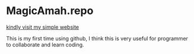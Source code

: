 # MagicAmah.repo

[kindly visit my simple website](https://magicamah.github.io/MagicAmah.repo/)

This is my first time using github, I think this is very useful for programmer to collaborate and learn coding.
